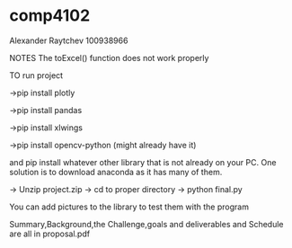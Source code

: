 # comp4102

Alexander Raytchev
100938966

NOTES
The toExcel() function does not work properly

TO run project

->pip install plotly

->pip install pandas

->pip install xlwings

->pip install opencv-python (might already have it)

and pip install whatever other library that is not already on your PC. One solution is to download anaconda as it has many of them. 


-> Unzip project.zip
-> cd to proper directory
-> python final.py

You can add pictures to the library to test them with the program


Summary,Background,the Challenge,goals and deliverables and Schedule are all in proposal.pdf

